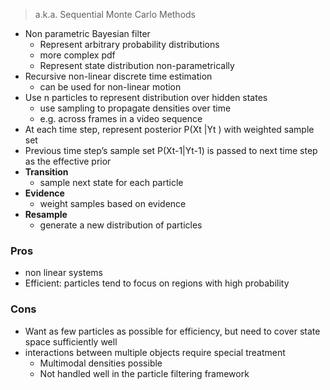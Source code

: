 > a.k.a. Sequential Monte Carlo Methods

- Non parametric Bayesian filter
	- Represent arbitrary probability distributions 
	- more complex pdf
	- Represent state distribution non-parametrically
- Recursive non-linear discrete time estimation
	- can be used for non-linear motion
- Use n particles to represent distribution over hidden states
	- use sampling to propagate densities over time
	- e.g. across frames in a video sequence
- At each time step, represent posterior P(Xt |Yt ) with weighted sample set
- Previous time step’s sample set P(Xt-1|Yt-1) is passed to next time step as the effective prior
- **Transition**
	- sample next state for each particle
- **Evidence**
	- weight samples based on evidence
- **Resample**
	- generate a new distribution of particles

### Pros
- non linear systems
- Efficient: particles tend to focus on regions with high probability

### Cons
- Want as few particles as possible for efficiency, but need to cover state space sufficiently well
- interactions between multiple objects require special treatment
	- Multimodal densities possible
	- Not handled well in the particle filtering framework